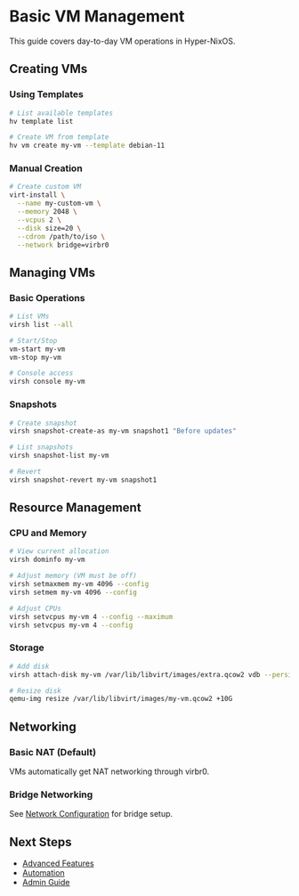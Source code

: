 # Basic VM Management

This guide covers day-to-day VM operations in Hyper-NixOS.

## Creating VMs

### Using Templates
```bash
# List available templates
hv template list

# Create VM from template
hv vm create my-vm --template debian-11
```

### Manual Creation
```bash
# Create custom VM
virt-install \
  --name my-custom-vm \
  --memory 2048 \
  --vcpus 2 \
  --disk size=20 \
  --cdrom /path/to/iso \
  --network bridge=virbr0
```

## Managing VMs

### Basic Operations
```bash
# List VMs
virsh list --all

# Start/Stop
vm-start my-vm
vm-stop my-vm

# Console access
virsh console my-vm
```

### Snapshots
```bash
# Create snapshot
virsh snapshot-create-as my-vm snapshot1 "Before updates"

# List snapshots
virsh snapshot-list my-vm

# Revert
virsh snapshot-revert my-vm snapshot1
```

## Resource Management

### CPU and Memory
```bash
# View current allocation
virsh dominfo my-vm

# Adjust memory (VM must be off)
virsh setmaxmem my-vm 4096 --config
virsh setmem my-vm 4096 --config

# Adjust CPUs
virsh setvcpus my-vm 4 --config --maximum
virsh setvcpus my-vm 4 --config
```

### Storage
```bash
# Add disk
virsh attach-disk my-vm /var/lib/libvirt/images/extra.qcow2 vdb --persistent

# Resize disk
qemu-img resize /var/lib/libvirt/images/my-vm.qcow2 +10G
```

## Networking

### Basic NAT (Default)
VMs automatically get NAT networking through virbr0.

### Bridge Networking
See [Network Configuration](../admin-guides/network-configuration.md) for bridge setup.

## Next Steps
- [Advanced Features](advanced-features.md)
- [Automation](automation-cookbook.md)
- [Admin Guide](../admin-guides/)
